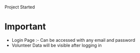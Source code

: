Project Started

# Important
- Login Page :-  Can be accessed with any email and password
- Volunteer Data will be visible after logging in
